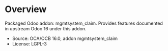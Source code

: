 # Overview

Packaged Odoo addon: mgmtsystem_claim. Provides features documented in upstream Odoo 16 under this addon.

- Source: OCA/OCB 16.0, addon mgmtsystem_claim
- License: LGPL-3
